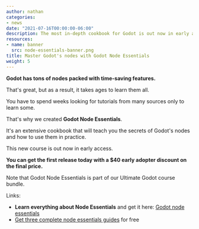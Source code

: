 ```yaml
---
author: nathan
categories:
- news
date: "2021-07-16T00:00:00-06:00"
description: The most in-depth cookbook for Godot is out now in early access.
resources:
- name: banner
  src: node-essentials-banner.png
title: Master Godot's nodes with Godot Node Essentials
weight: 5
---
```


**Godot has tons of nodes packed with time-saving features.**

That's great, but as a result, it takes ages to learn them all.

You have to spend weeks looking for tutorials from many sources only to learn some.

That's why we created **Godot Node Essentials**.

It's an extensive cookbook that will teach you the secrets of Godot's nodes and how to use them in practice.

This new course is out now in early access.

**You can get the first release today with a $40 early adopter discount on the final price.**

Note that Godot Node Essentials is part of our Ultimate Godot course bundle.

Links:

- **Learn everything about Node Essentials** and get it here: [Godot node essentials](https://gdquest.mavenseed.com/courses/godot-node-essentials)
- [Get three complete node essentials guides](/node-essentials-guides) for free
